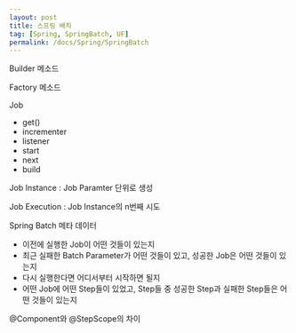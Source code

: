 ```yaml
---
layout: post
title: 스프링 배치
tag: [Spring, SpringBatch, UF]
permalink: /docs/Spring/SpringBatch
---
```


Builder 메소드

Factory 메소드

Job

- get()
- incrementer
- listener
- start
- next
- build

Job Instance : Job Paramter 단위로 생성

Job Execution : Job Instance의 n번째 시도

Spring Batch 메타 데이터

- 이전에 실행한 Job이 어떤 것들이 있는지
- 최근 실패한 Batch Parameter가 어떤 것들이 있고, 성공한 Job은 어떤 것들이 있는지
- 다시 실행한다면 어디서부터 시작하면 될지
- 어떤 Job에 어떤 Step들이 있었고, Step들 중 성공한 Step과 실패한 Step들은 어떤 것들이 있는지

@Component와 @StepScope의 차이